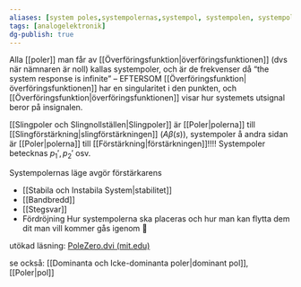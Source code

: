 ```yaml
---
aliases: [system poles,systempolernas,systempol, systempolen, systempolerna]
tags: [analogelektronik]
dg-publish: true
---
```

Alla [[poler]] man får av [[Överföringsfunktion|överföringsfunktionen]] (dvs när nämnaren är noll) kallas systempoler, och är de frekvenser då “the system response is infinite” – EFTERSOM [[Överföringsfunktion|överföringsfunktionen]] har en singularitet i den punkten, och [[Överföringsfunktion|överföringsfunktionen]] visar hur systemets utsignal beror på insignalen.

[[Slingpoler och Slingnollställen|Slingpoler]] är [[Poler|polerna]] till [[Slingförstärkning|slingförstärkningen]] ($A \beta(s)$), systempoler å andra sidan är [[Poler|polerna]] till [[Förstärkning|förstärkningen]]!!!! Systempoler betecknas $p_{1}', p_{2}'$ osv.

Systempolernas läge avgör förstärkarens 
* [[Stabila och Instabila System|stabilitet]]
* [[Bandbredd]]
* [[Stegsvar]]
* Fördröjning
Hur systempolerna ska placeras och hur man kan flytta dem dit man vill kommer gås igenom 🤪





utökad läsning:
[PoleZero.dvi (mit.edu)](https://web.mit.edu/2.14/www/Handouts/PoleZero.pdf)

se också: [[Dominanta och Icke-dominanta poler|dominant pol]], [[Poler|pol]]